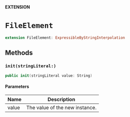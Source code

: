 **EXTENSION**

# `FileElement`
```swift
extension FileElement: ExpressibleByStringInterpolation
```

## Methods
### `init(stringLiteral:)`

```swift
public init(stringLiteral value: String)
```

#### Parameters

| Name | Description |
| ---- | ----------- |
| value | The value of the new instance. |